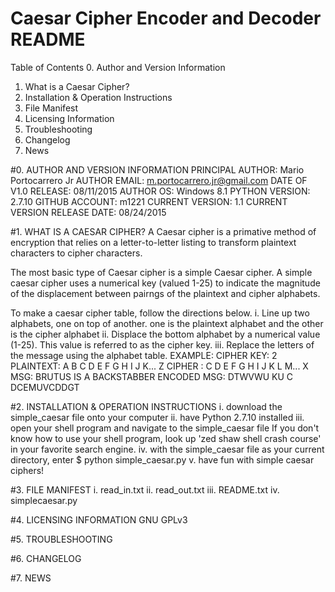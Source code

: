 # Caesar Cipher Encoder and Decoder README
Table of Contents
0. Author and Version Information
1. What is a Caesar Cipher?
2. Installation & Operation Instructions
3. File Manifest
4. Licensing Information
5. Troubleshooting
6. Changelog
7. News

#0. AUTHOR AND VERSION INFORMATION
PRINCIPAL AUTHOR: Mario Portocarrero Jr
AUTHOR EMAIL: m.portocarrero.jr@gmail.com
DATE OF V1.0 RELEASE: 08/11/2015 
AUTHOR OS: Windows 8.1
PYTHON VERSION: 2.7.10
GITHUB ACCOUNT: m1221
CURRENT VERSION: 1.1
CURRENT VERSION RELEASE DATE: 08/24/2015

#1. WHAT IS A CAESAR CIPHER?
A Caesar cipher is a primative method of encryption that relies
on a letter-to-letter listing to transform plaintext characters 
to cipher characters.

The most basic type of Caesar cipher is a simple Caesar cipher.
A simple caesar cipher uses a numerical key (valued 1-25) to indicate
the magnitude of the displacement between pairngs of the plaintext
and cipher alphabets.

To make a caesar cipher table, follow the directions below.
i. Line up two alphabets, one on top of another. one is the plaintext
alphabet and the other is the cipher alphabet
ii. Displace the bottom alphabet by a numerical value
(1-25). This value is referred to as the cipher key.
iii. Replace the letters of the message using the alphabet table.
EXAMPLE:
CIPHER KEY: 2
PLAINTEXT: A B C D E F G H I J K... Z
CIPHER   : C D E F G H I J K L M... X
MSG: BRUTUS IS A BACKSTABBER
ENCODED MSG: DTWVWU KU C DCEMUVCDDGT

#2. INSTALLATION & OPERATION INSTRUCTIONS
i. download the simple_caesar file onto your computer
ii. have Python 2.7.10 installed
iii. open your shell program and navigate to the simple_caesar file
If you don't know how to use your shell program, look up 'zed shaw 
shell crash course' in your favorite search engine.
iv. with the simple_caesar file as your current directory,
enter
$ python simple_caesar.py
v. have fun with simple caesar ciphers!

#3. FILE MANIFEST
i. read_in.txt
ii. read_out.txt
iii. README.txt
iv. simplecaesar.py

#4. LICENSING INFORMATION
GNU GPLv3

#5. TROUBLESHOOTING

#6. CHANGELOG

#7. NEWS
